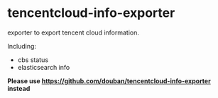 # tencentcloud-info-exporter

exporter to export tencent cloud information.

Including:
* cbs status 
* elasticsearch info

**Please use https://github.com/douban/tencentcloud-info-exporter instead**

